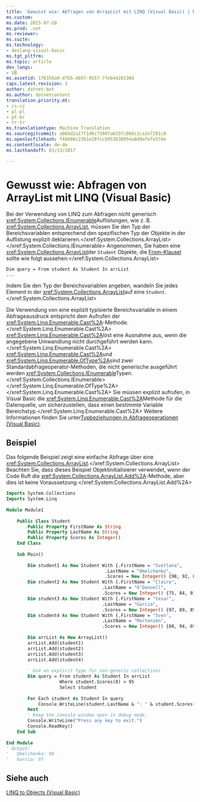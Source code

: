 ```yaml
---
title: 'Gewusst wie: Abfragen von ArrayList mit LINQ (Visual Basic) | Microsoft-Dokumentation'
ms.custom: 
ms.date: 2015-07-20
ms.prod: .net
ms.reviewer: 
ms.suite: 
ms.technology:
- devlang-visual-basic
ms.tgt_pltfrm: 
ms.topic: article
dev_langs:
- VB
ms.assetid: 176358a9-d765-4b57-9557-7feb4428138d
caps.latest.revision: 3
author: dotnet-bot
ms.author: dotnetcontent
translation.priority.mt:
- cs-cz
- pl-pl
- pt-br
- tr-tr
ms.translationtype: Machine Translation
ms.sourcegitcommit: a06bd2a17f1d6c7308fa6337c866c1ca2e7281c0
ms.openlocfilehash: f48b06c23b1e28fccb953638954a8d9afefe574e
ms.contentlocale: de-de
ms.lasthandoff: 03/13/2017

---
```

# <a name="how-to-query-an-arraylist-with-linq-visual-basic"></a>Gewusst wie: Abfragen von ArrayList mit LINQ (Visual Basic)
Bei der Verwendung von LINQ zum Abfragen nicht generisch <xref:System.Collections.IEnumerable>Auflistungen, wie z. B. <xref:System.Collections.ArrayList>, müssen Sie den Typ der Bereichsvariablen entsprechend den spezifischen Typ der Objekte in der Auflistung explizit deklarieren.</xref:System.Collections.ArrayList> </xref:System.Collections.IEnumerable> Angenommen, Sie haben eine <xref:System.Collections.ArrayList>der `Student` Objekte, die [From-Klausel](../../../../visual-basic/language-reference/queries/from-clause.md) sollte wie folgt aussehen:</xref:System.Collections.ArrayList>  
  
```  
Dim query = From student As Student In arrList   
...  
```  
  
 Indem Sie den Typ der Bereichsvariablen angeben, wandeln Sie jedes Element in der <xref:System.Collections.ArrayList>auf eine `Student`.</xref:System.Collections.ArrayList>  
  
 Die Verwendung von eine explizit typisierte Bereichsvariable in einem Abfrageausdruck entspricht dem Aufrufen der <xref:System.Linq.Enumerable.Cast%2A>-Methode.</xref:System.Linq.Enumerable.Cast%2A> <xref:System.Linq.Enumerable.Cast%2A>löst eine Ausnahme aus, wenn die angegebene Umwandlung nicht durchgeführt werden kann.</xref:System.Linq.Enumerable.Cast%2A> <xref:System.Linq.Enumerable.Cast%2A>und <xref:System.Linq.Enumerable.OfType%2A>sind zwei Standardabfrageoperator-Methoden, die nicht generische ausgeführt werden <xref:System.Collections.IEnumerable>Typen.</xref:System.Collections.IEnumerable> </xref:System.Linq.Enumerable.OfType%2A></xref:System.Linq.Enumerable.Cast%2A> Sie müssen explizit aufrufen, in Visual Basic die <xref:System.Linq.Enumerable.Cast%2A>Methode für die Datenquelle, um sicherzustellen, dass einen bestimmte Variable Bereichstyp.</xref:System.Linq.Enumerable.Cast%2A> Weitere Informationen finden Sie unter[Typbeziehungen in Abfrageoperationen (Visual Basic)](../../../../visual-basic/programming-guide/concepts/linq/type-relationships-in-query-operations.md).  
  
## <a name="example"></a>Beispiel  
 Das folgende Beispiel zeigt eine einfache Abfrage über eine <xref:System.Collections.ArrayList>.</xref:System.Collections.ArrayList> Beachten Sie, dass dieses Beispiel Objektinitialisierer verwendet, wenn der Code Ruft die <xref:System.Collections.ArrayList.Add%2A>-Methode, aber dies ist keine Voraussetzung.</xref:System.Collections.ArrayList.Add%2A>  
  
```vb  
Imports System.Collections  
Imports System.Linq  
  
Module Module1  
  
    Public Class Student  
        Public Property FirstName As String  
        Public Property LastName As String  
        Public Property Scores As Integer()  
    End Class  
  
    Sub Main()  
  
        Dim student1 As New Student With {.FirstName = "Svetlana",   
                                     .LastName = "Omelchenko",   
                                     .Scores = New Integer() {98, 92, 81, 60}}  
        Dim student2 As New Student With {.FirstName = "Claire",   
                                    .LastName = "O'Donnell",   
                                    .Scores = New Integer() {75, 84, 91, 39}}  
        Dim student3 As New Student With {.FirstName = "Cesar",   
                                    .LastName = "Garcia",   
                                    .Scores = New Integer() {97, 89, 85, 82}}  
        Dim student4 As New Student With {.FirstName = "Sven",   
                                    .LastName = "Mortensen",   
                                    .Scores = New Integer() {88, 94, 65, 91}}  
  
        Dim arrList As New ArrayList()  
        arrList.Add(student1)  
        arrList.Add(student2)  
        arrList.Add(student3)  
        arrList.Add(student4)  
  
        ' Use an explicit type for non-generic collections  
        Dim query = From student As Student In arrList   
                    Where student.Scores(0) > 95   
                    Select student  
  
        For Each student As Student In query  
            Console.WriteLine(student.LastName & ": " & student.Scores(0))  
        Next  
        ' Keep the console window open in debug mode.  
        Console.WriteLine("Press any key to exit.")  
        Console.ReadKey()  
    End Sub  
  
End Module  
' Output:  
'   Omelchenko: 98  
'   Garcia: 97  
```  
  
## <a name="see-also"></a>Siehe auch  
 [LINQ to Objects (Visual Basic)](../../../../visual-basic/programming-guide/concepts/linq/linq-to-objects.md)

